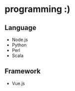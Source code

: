 programming :)
==============================

Language
------------------------------
* Node.js
* Python
* Perl
* Scala

Framework
------------------------------
* Vue.js

